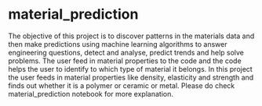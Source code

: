 # material_prediction
The objective of this project is to discover patterns in the materials data and then make predictions using machine learning algorithms to answer engineering questions, detect and analyse, predict trends and help solve problems. The user feed in material properties to the code and the code helps the user to identify to which type of material it belongs. In this project the user feeds in material properties like density, elasticity and strength and finds out whether it is a polymer or ceramic or metal. 
Please do check material_prediction notebook for more explanation.
